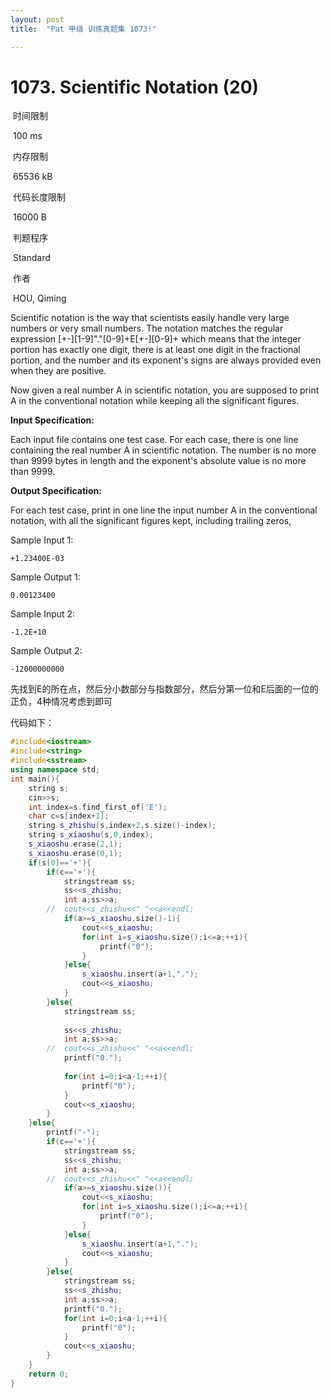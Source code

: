 ```yaml
---
layout: post
title:  "Pat 甲级 训练真题集 1073!"

---
```

# 1073. Scientific Notation (20)

​    时间限制  

​    100 ms

​    内存限制  

​    65536 kB

​    代码长度限制  

​    16000 B

​      判题程序    

​      Standard    

​      作者    

​      HOU, Qiming

Scientific notation is the way that scientists easily handle very large numbers or very small numbers.  The notation matches the regular expression [+-][1-9]"."[0-9]+E[+-][0-9]+ which means that the integer portion has exactly one digit, there is at least one digit in the fractional portion, and the number and its exponent's signs are always provided even when they are positive.

Now given a real number A in scientific notation, you are supposed to print A in the conventional notation while keeping all the significant figures.

**Input Specification:**

Each input file contains one test case. For each case, there is one line containing the real number A in scientific notation. The number is no more than 9999 bytes in length and the exponent's absolute value is no more than 9999. 

**Output Specification:**

For each test case, print in one line the input number A in the conventional notation, with all the significant figures kept, including trailing zeros,

Sample Input 1:

```
+1.23400E-03

```

Sample Output 1:

```
0.00123400

```

Sample Input 2:

```
-1.2E+10

```

Sample Output 2:

```
-12000000000
```

先找到E的所在点，然后分小数部分与指数部分，然后分第一位和E后面的一位的正负，4种情况考虑到即可

代码如下：

```c++
#include<iostream>
#include<string>
#include<sstream>
using namespace std;
int main(){
	string s;
	cin>>s;
	int index=s.find_first_of('E');
	char c=s[index+1];
	string s_zhishu(s,index+2,s.size()-index);
	string s_xiaoshu(s,0,index);
	s_xiaoshu.erase(2,1);
	s_xiaoshu.erase(0,1);
	if(s[0]=='+'){	
		if(c=='+'){
			stringstream ss;
			ss<<s_zhishu;
			int a;ss>>a;
		//	cout<<s_zhishu<<" "<<a<<endl;
			if(a>=s_xiaoshu.size()-1){
				cout<<s_xiaoshu;
				for(int i=s_xiaoshu.size();i<=a;++i){
					printf("0");
				}
			}else{
				s_xiaoshu.insert(a+1,".");
				cout<<s_xiaoshu;
			}	
		}else{
			stringstream ss;
			
			ss<<s_zhishu;
			int a;ss>>a;
		//	cout<<s_zhishu<<" "<<a<<endl;
			printf("0.");
			
			for(int i=0;i<a-1;++i){
				printf("0");
			}
			cout<<s_xiaoshu;
		}
	}else{
		printf("-");
		if(c=='+'){
			stringstream ss;
			ss<<s_zhishu;
			int a;ss>>a;
		//	cout<<s_zhishu<<" "<<a<<endl;
			if(a>=s_xiaoshu.size()){
				cout<<s_xiaoshu;
				for(int i=s_xiaoshu.size();i<=a;++i){
					printf("0");
				}
			}else{
				s_xiaoshu.insert(a+1,".");
				cout<<s_xiaoshu;
			}	
		}else{
			stringstream ss;
			ss<<s_zhishu;
			int a;ss>>a;
			printf("0.");
			for(int i=0;i<a-1;++i){
				printf("0");
			}
			cout<<s_xiaoshu;
		}
	}
	return 0;
}
```


